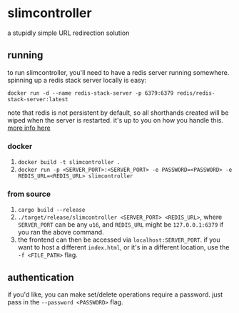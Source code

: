 # slimcontroller

a stupidly simple URL redirection solution

## running

to run slimcontroller, you'll need to have a redis server running somewhere. spinning up a redis stack server locally is easy:

`docker run -d --name redis-stack-server -p 6379:6379 redis/redis-stack-server:latest`

note that redis is not persistent by default, so all shorthands created will be wiped when the server is restarted. it's up to you on how you handle this. [more info here](https://redis.io/docs/latest/operate/oss_and_stack/management/persistence/)

### docker

1. `docker build -t slimcontroller .`
2. `docker run -p <SERVER_PORT>:<SERVER_PORT> -e PASSWORD=<PASSWORD> -e REDIS_URL=<REDIS_URL> slimcontroller`

### from source

1. `cargo build --release`
2. `./target/release/slimcontroller <SERVER_PORT> <REDIS_URL>`, where `SERVER_PORT` can be any `u16`, and `REDIS_URL` might be `127.0.0.1:6379` if you ran the above command.
3. the frontend can then be accessed via `localhost:SERVER_PORT`. if you want to host a different `index.html`, or it's in a different location, use the `-f <FILE_PATH>` flag.

## authentication

if you'd like, you can make set/delete operations require a password. just pass in the `--password <PASSWORD>` flag.

